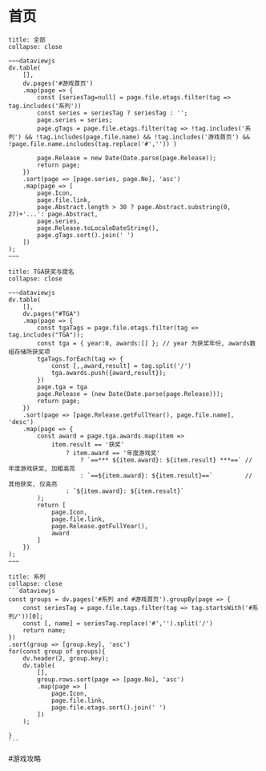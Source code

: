 # 首页
```ad-quote
title: 全部
collapse: close

~~~dataviewjs
dv.table(
	[],
	dv.pages('#游戏首页')
	.map(page => {
		const [seriesTag=null] = page.file.etags.filter(tag => tag.includes('系列'))
		const series = seriesTag ? seriesTag : '';
		page.series = series;
		page.gTags = page.file.etags.filter(tag => !tag.includes('系列') && !tag.includes(page.file.name) && !tag.includes('游戏首页') && !page.file.name.includes(tag.replace('#','')) )

		page.Release = new Date(Date.parse(page.Release));
		return page;
	})
	.sort(page => [page.series, page.No], 'asc')
	.map(page => [
		page.Icon,
		page.file.link,
		page.Abstract.length > 30 ? page.Abstract.substring(0, 27)+'...': page.Abstract,
		page.series,
		page.Release.toLocaleDateString(),
		page.gTags.sort().join(' ')
	])
);
~~~

```

```ad-quote
title: TGA获奖与提名
collapse: close

~~~dataviewjs
dv.table(
	[],
	dv.pages("#TGA")
	.map(page => {
		const tgaTags = page.file.etags.filter(tag => tag.includes("TGA"));
		const tga = { year:0, awards:[] }; // year 为获奖年份, awards数组存储所获奖项
		tgaTags.forEach(tag => {
			const [,,award,result] = tag.split('/')
			tga.awards.push({award,result});
		})
		page.tga = tga
		page.Release = (new Date(Date.parse(page.Release)));
		return page;
	})
	.sort(page => [page.Release.getFullYear(), page.file.name], 'desc')
	.map(page => {
		const award = page.tga.awards.map(item => 
			item.result == '获奖' 
				? item.award == '年度游戏奖' 
					? `==*** ${item.award}: ${item.result} ***==` // 年度游戏获奖, 加粗高亮
					: `==${item.award}: ${item.result}==`         // 其他获奖, 仅高亮
				: `${item.award}: ${item.result}`
		);
		return [
			page.Icon,
			page.file.link,
			page.Release.getFullYear(),
			award
		]
	})
);
~~~
```

````ad-quote
title: 系列
collapse: close
```dataviewjs
const groups = dv.pages('#系列 and #游戏首页').groupBy(page => {
	const seriesTag = page.file.tags.filter(tag => tag.startsWith('#系列/'))[0];
	const [, name] = seriesTag.replace('#','').split('/')
	return name;
})
.sort(group => [group.key], 'asc')
for(const group of groups){
	dv.header(2, group.key);
	dv.table(
		[],
		group.rows.sort(page => [page.No], 'asc')
		.map(page => [
			page.Icon,
			page.file.link,
			page.file.etags.sort().join(' ')
		])
	);

}
```
````

#游戏攻略 
